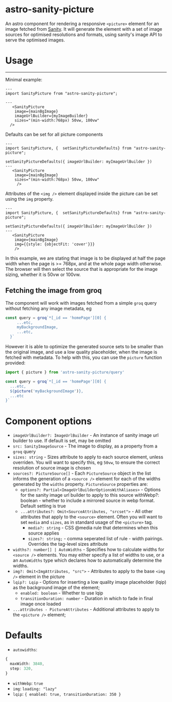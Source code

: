 # astro-sanity-picture
An astro component for rendering a responsive `<picture>` element for an image fetched from [Sanity](https://www.sanity.io). It will generate the element with a set of image sources for optimised resolutions and formats, using sanity's image API to serve the optimised images.

# Usage
---
Minimal example:

```astro
---
import SanityPicture from "astro-sanity-picture";

---
   <SanityPicture
    image={mainBgImage}
    imageUrlBuilder={myImageBuilder}
    sizes="(min-width:768px) 50vw, 100vw"
  /> 
```

Defaults can be set for all picture components

```astro
---
import SanityPicture, {  setSanityPictureDefaults} from "astro-sanity-picture";

setSanityPictureDefaults({ imageUrlBuilder: myImageUrlBuilder })
---
   <SanityPicture
    image={mainBgImage}
    sizes="(min-width:768px) 50vw, 100vw"
     /> 
```

Attributes of the `<img />` element displayed inside the picture can be set using the `img` property.

```astro
---
import SanityPicture, {  setSanityPictureDefaults} from "astro-sanity-picture";

setSanityPictureDefaults({ imageUrlBuilder: myImageUrlBuilder })
---
   <SanityPicture
    image={mainBgImage} 
    img={{style: {objectFit: 'cover'}}}
    /> 
```

In this example, we are stating that image is to be displayed at half the page width when the page is >= 768px, and at the whole page width otherwise. The browser will then select the source that is appropriate for the image sizing, whether it is 50vw or 100vw.

## Fetching the image from groq
The component will work with images fetched from a simple `groq`  query without fetching any image metadata, eg

```ts
const query = groq`*[_id == 'homePage'][0] {
     ...etc,
     myBackgroundImage,
     ...etc,
  }`
```

However it is able to optimize the generated source sets to be smaller than the original image, and use a low quality placeholder, when the image is fetched with metadata.
To help with this, you can use the `picture` function provided:

```ts
import { picture } from 'astro-sanity-picture/query'

const query = groq`*[_id == 'homePage'][0] {
  ...etc,
  ${picture('myBackgroundImage')},
  ...etc
}`
```

# Component options

- `imageUrlBuilder?: ImageUrlBuilder` - An instance of sanity image url builder to use. If default is set, may be omitted
- `src: SanityImageSource` - The image to display, as a property from a `groq` query
- `sizes: string` - Sizes attribute to apply to each source element, unless overriden. You will want to specify this, eg `50vw`, to ensure the correct resolution of source image is chosen
- `sources?: PictureSource[]` - Each `PictureSource` object in the list informs the generation of a `<source />` element for each of the widths generated by the `widths` property. `PictureSource` properties are:
  - `options?: Partial<ImageUrlBuilderOptionsWithAliases>` - Options for the sanity image url builder to apply to this source
  withWebp?: boolean - whether to include a mirrored source in webp format. Default setting is true
  - `...attributes?: Omit<SourceAttributes, "srcset">` - All other attributes that apply to the `<source>` element. Often you will want to set `media` and `sizes`, as in standard usage of the `<picture>` tag.
    - `media?: string` - CSS @media rule that determines when this source applies
    - `sizes?: string;` - comma seperated list of rule - width pairings. Overrides the tag-level sizes attribute
- `widths?: number[] | AutoWidths` - Specifies how to calculate widths for `<source />` elements. You may either specify a list of widths to use, or a an `AutoWidths` type which declares how to automatically determine the widths. 
- `img?: Omit<ImgAttributes, "src">` - Attributes to apply to the base `<img />` element in the picture
- `lqip?: Lqip` - Options for inserting a low quality image placeholder (lqip) as the background image of the element;
  - `enabled: boolean` - Whether to use lqip
  - `transitionDuration: number` - Duration in which to fade in final image once loaded
- `...attributes - PictureAttributes` - Additional attributes to apply to the `<picture />` element;

# Defaults 
- `autowidths`:
```ts
{
  maxWidth: 3840,
  step: 320,
}
```
- `withWebp`: `true`
- `img`: `loading: "lazy"`
- `lqip`: `{ enabled: true, transitionDuration: 350 }`